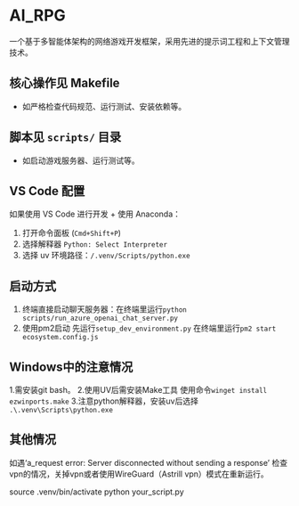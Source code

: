 # AI_RPG

一个基于多智能体架构的网络游戏开发框架，采用先进的提示词工程和上下文管理技术。

## 核心操作见 Makefile

- 如严格检查代码规范、运行测试、安装依赖等。

## 脚本见 `scripts/` 目录

- 如启动游戏服务器、运行测试等。

## VS Code 配置

如果使用 VS Code 进行开发 + 使用 Anaconda：

1. 打开命令面板 (`Cmd+Shift+P`)
2. 选择解释器 `Python: Select Interpreter`
3. 选择 uv 环境路径：`/.venv/Scripts/python.exe`

## 启动方式

1. 终端直接启动聊天服务器：在终端里运行`python scripts/run_azure_openai_chat_server.py`   
2. 使用pm2启动
    先运行`setup_dev_environment.py`
    在终端里运行`pm2 start ecosystem.config.js`

## Windows中的注意情况

1.需安装git bash。
2.使用UV后需安装Make工具 使用命令`winget install ezwinports.make`
3.注意python解释器，安装uv后选择    `.\.venv\Scripts\python.exe`

## 其他情况

如遇‘a_request error: Server disconnected without sending a response’ 检查vpn的情况，关掉vpn或者使用WireGuard（Astrill vpn）模式在重新运行。

source .venv/bin/activate
python your_script.py